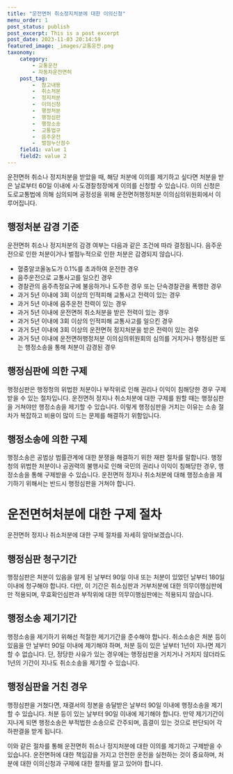 ```yaml
---
title: "운전면허 취소정지처분에 대한 이의신청"
menu_order: 1
post_status: publish
post_excerpt: This is a post excerpt
post_date: 2023-11-03 20:14:59
featured_image: _images/교통운전.png
taxonomy:
    category:
        - 교통운전
        - 자동차운전면허
    post_tag:
        -  참고내용
        -  취소처분
        -  정지처분
        -  이의신청
        -  행정처분
        -  행정심판
        -  행정소송
        -  교통법규
        -  음주운전
        -  벌점누산점수
    field1: value 1
    field2: value 2
---
```



운전면허 취소나 정지처분을 받았을 때, 해당 처분에 이의를 제기하고 싶다면 처분을 받은 날로부터 60일 이내에 시·도경찰청장에게 이의를 신청할 수 있습니다. 이의 신청은 도로교통법에 의해 심의되며 공정성을 위해 운전면허행정처분 이의심의위원회에서 이루어집니다.

## 행정처분 감경 기준

운전면허 취소나 정지처분의 감경 여부는 다음과 같은 조건에 따라 결정됩니다. 음주운전으로 인한 처분이거나 벌점누적으로 인한 처분은 감경되지 않습니다.

- 혈중알코올농도가 0.1%를 초과하여 운전한 경우
- 음주운전으로 교통사고를 일으킨 경우
- 경찰관의 음주측정요구에 불응하거나 도주한 경우 또는 단속경찰관을 폭행한 경우
- 과거 5년 이내에 3회 이상의 인적피해 교통사고 전력이 있는 경우
- 과거 5년 이내에 음주운전 전력이 있는 경우
- 과거 5년 이내에 운전면허 취소처분을 받은 전력이 있는 경우
- 과거 5년 이내에 3회 이상의 인적피해 교통사고를 일으킨 경우
- 과거 5년 이내에 3회 이상의 운전면허 정지처분을 받은 전력이 있는 경우
- 과거 5년 이내에 운전면허행정처분 이의심의위원회의 심의를 거치거나 행정심판 또는 행정소송을 통해 처분이 감경된 경우

## 행정심판에 의한 구제

행정심판은 행정청의 위법한 처분이나 부작위로 인해 권리나 이익이 침해당한 경우 구제받을 수 있는 절차입니다. 운전면허 정지나 취소처분에 대한 구제를 원할 때는 행정심판을 거쳐야만 행정소송을 제기할 수 있습니다. 이렇게 행정심판을 거치는 이유는 소송 절차가 복잡하고 비용이 많이 드는 문제를 해결하기 위함입니다.

## 행정소송에 의한 구제

행정소송은 공법상 법률관계에 대한 분쟁을 해결하기 위한 재판 절차를 말합니다. 행정청의 위법한 처분이나 공권력의 불행사로 인해 국민의 권리나 이익이 침해당한 경우, 행정소송을 통해 구제받을 수 있습니다. 운전면허 정지나 취소처분에 대해 행정소송을 제기하기 위해서는 반드시 행정심판을 거쳐야 합니다.

# 운전면허처분에 대한 구제 절차

운전면허 정지나 취소처분에 대한 구제 절차를 자세히 알아보겠습니다.

## 행정심판 청구기간

행정심판은 처분이 있음을 알게 된 날부터 90일 이내 또는 처분이 있었던 날부터 180일 이내에 청구해야 합니다. 다만, 이 기간은 취소심판과 거부처분에 대한 의무이행심판에만 적용되며, 무효확인심판과 부작위에 대한 의무이행심판에는 적용되지 않습니다.

## 행정소송 제기기간

행정소송을 제기하기 위해선 적절한 제기기간을 준수해야 합니다. 취소소송은 처분 등이 있음을 안 날부터 90일 이내에 제기해야 하며, 처분 등이 있은 날부터 1년이 지나면 제기할 수 없습니다. 단, 정당한 사유가 있는 경우에는 행정심판을 거치거나 거치지 않더라도 1년의 기간이 지나도 취소소송을 제기할 수 있습니다.

## 행정심판을 거친 경우

행정심판을 거쳤다면, 재결서의 정본을 송달받은 날부터 90일 이내에 행정소송을 제기할 수 있습니다. 처분 등이 있는 날부터 90일 이내에 제기해야 합니다. 만약 제기기간이 지나게 되면 행정소송은 부적법한 소송으로 간주되며, 흠결이 있는 것으로 판단되어 각하판결을 받게 됩니다.

이와 같은 절차를 통해 운전면허 취소나 정지처분에 대한 이의를 제기하고 구제받을 수 있습니다. 운전면허에 대한 책임감을 가지고 안전한 운전을 실천하는 것이 중요하며, 처분에 대한 이의신청과 구제에 대한 절차를 알고 있어야 합니다.

